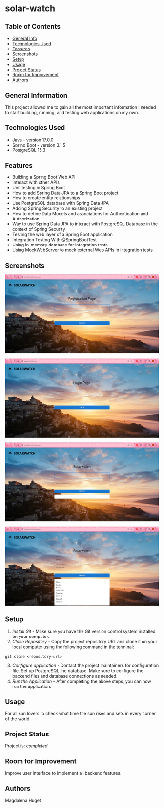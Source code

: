 # solar-watch

## Table of Contents
* [General Info](#general-information)
* [Technologies Used](#technologies-used)
* [Features](#features)
* [Screenshots](#screenshots)
* [Setup](#setup)
* [Usage](#usage)
* [Project Status](#project-status)
* [Room for Improvement](#room-for-improvement)
* [Authors](#authors)

## General Information
This project allowed me to gain all the most important information I needed to start building, running, and testing web applications on my own.

## Technologies Used
- Java - version 17.0.0
- Spring Boot - version 3.1.5
- PostgreSQL 15.3

## Features
- Building a Spring Boot Web API
- Interact with other APIs
- Unit testing in Spring Boot
- How to add Spring Data JPA to a Spring Boot project
- How to create entity relationships 
- Use PostgreSQL database with Spring Data JPA
- Adding Spring Security to an existing project
- How to define Data Models and associations for Authentication and Authorization
- Way to use Spring Data JPA to interact with PostgreSQL Database in the context of Spring Security
- Testing the web layer of a Spring Boot application
- Integration Testing With @SpringBootTest
- Using in-memory database for integration tests
- Using MockWebServer to mock external Web APIs in integration tests

## Screenshots
![](readmeResources/registration.png)

![](readmeResources/login.png)

![](readmeResources/solarwatch.png)

![](readmeResources/city-gordes.png)

## Setup
1. *Install Git* - Make sure you have the Git version control system installed on your computer.
2. *Clone Repository* - Copy the project repository URL and clone it on your local computer using the following command in the terminal:

```
git clone <repository-url>
```

3. *Configure application* - Contact the project maintainers for configuration file. Set up PostgreSQL the database. Make sure to configure the backend files and database connections as needed.
4. *Run the Application* - After completing the above steps, you can now run the application.

## Usage
For all sun lovers to check what time the sun rises and sets in every corner of the world

## Project Status
Project is: _completed_

## Room for Improvement
Improve user interface to implement all backend features.

## Authors
Magdalena Huget